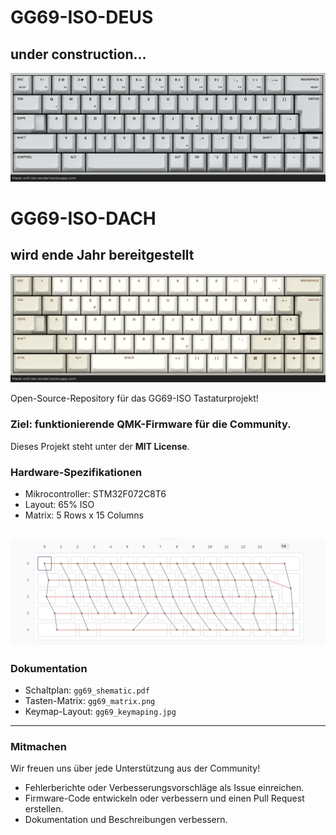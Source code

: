 # GG69-ISO-DEUS
## under construction...
![DACH LAYOUT](images/gg69_deus_keymaping.png)

# GG69-ISO-DACH
## wird ende Jahr bereitgestellt
![DACH LAYOUT](images/gg69_keymaping.png)

Open-Source-Repository für das GG69-ISO Tastaturprojekt!
### Ziel: funktionierende QMK-Firmware für die Community.
Dieses Projekt steht unter der **MIT License**.

### Hardware-Spezifikationen

* Mikrocontroller: STM32F072C8T6
* Layout: 65% ISO
* Matrix: 5 Rows x 15 Columns


![DACH MATRIX](images/gg69_matrix.png)
---
### Dokumentation
* Schaltplan: `gg69_shematic.pdf`
* Tasten-Matrix: `gg69_matrix.png`
* Keymap-Layout: `gg69_keymaping.jpg`
---
### Mitmachen
Wir freuen uns über jede Unterstützung aus der Community!

* Fehlerberichte oder Verbesserungsvorschläge als Issue einreichen.
* Firmware-Code entwickeln oder verbessern und einen Pull Request erstellen.
* Dokumentation und Beschreibungen verbessern.
